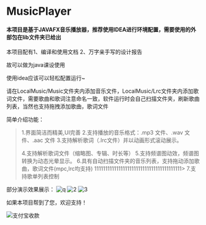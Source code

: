 # MusicPlayer
#### 本项目是基于JAVAFX音乐播放器，推荐使用IDEA进行环境配置，需要使用的外部包在lib文件夹已给出

本项目配有1、编译和使用文档 2、万字亲手写的设计报告

故可以做为java课设使用

使用idea应该可以轻松配置运行~

请在LocalMusic/Music文件夹内添加音乐文件，LocalMusic/Lrc文件夹内添加歌词文件，需要歌曲和歌词注意命名一致，软件运行时会自己扫描文件夹，刷新歌曲列表，当然也支持拖拽添加歌曲，歌词文件

简单介绍功能：

> 1.界面简洁而精美,UI完善
> 2.支持播放的音乐格式：.mp3 文件、.wav 文件、.aac 文件
> 3.支持解析歌词（.lrc文件）并以动画形式滚动展示。
>
> 4.支持解析歌词文件（缩略图、专辑、时长等）
> 5.支持频谱图动效，频谱图转换为动态光晕显示。
> 6.具有自动扫描文件夹的音乐列表，支持拖动添加歌曲，歌词文件(mpc,lrc均支持)
1111111111111111111111111111111111111111> 7.支持歌单列表控制

部分演示效果展示：
![q](https://user-images.githubusercontent.com/77653114/151657371-8ca3b4c9-1bbf-45ce-8e7a-ba33816cfe10.png)
![2](https://user-images.githubusercontent.com/77653114/151657372-d0d5ed4e-a75d-4ab4-a9ce-fcebcbc7e401.png)
![3](https://user-images.githubusercontent.com/77653114/151657373-02a8cf70-f6d6-4d4b-a596-53f7ae838ece.png)

如果本项目帮到了您，欢迎支持！

![支付宝收款](https://user-images.githubusercontent.com/77653114/151657322-9641a230-dd0b-42c8-bffb-4327fe4bda07.png)
